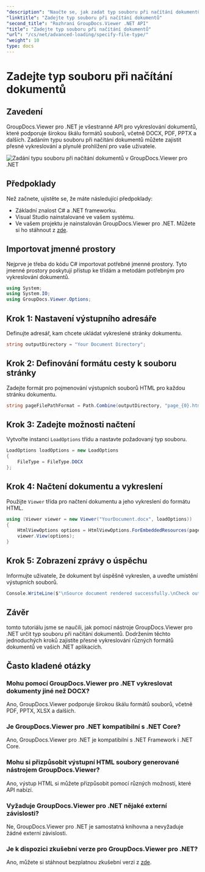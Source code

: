 ```yaml
---
"description": "Naučte se, jak zadat typ souboru při načítání dokumentů pomocí nástroje GroupDocs.Viewer pro .NET. Přesně vykreslujte různé formáty ve svých aplikacích .NET."
"linktitle": "Zadejte typ souboru při načítání dokumentů"
"second_title": "Rozhraní GroupDocs.Viewer .NET API"
"title": "Zadejte typ souboru při načítání dokumentů"
"url": "/cs/net/advanced-loading/specify-file-type/"
"weight": 10
type: docs
---
```

# Zadejte typ souboru při načítání dokumentů

## Zavedení
GroupDocs.Viewer pro .NET je všestranné API pro vykreslování dokumentů, které podporuje širokou škálu formátů souborů, včetně DOCX, PDF, PPTX a dalších. Zadáním typu souboru při načítání dokumentů můžete zajistit přesné vykreslování a plynulé prohlížení pro vaše uživatele.

![Zadání typu souboru při načítání dokumentů v GroupDocs.Viewer pro .NET](/viewer/advanced-loading/specify-file-type-when-loading-documents-img.png)

## Předpoklady
Než začnete, ujistěte se, že máte následující předpoklady:
- Základní znalost C# a .NET frameworku.
- Visual Studio nainstalované ve vašem systému.
- Ve vašem projektu je nainstalován GroupDocs.Viewer pro .NET. Můžete si ho stáhnout z [zde](https://releases.groupdocs.com/viewer/net/).
##
## Importovat jmenné prostory
Nejprve je třeba do kódu C# importovat potřebné jmenné prostory. Tyto jmenné prostory poskytují přístup ke třídám a metodám potřebným pro vykreslování dokumentů.
```csharp
using System;
using System.IO;
using GroupDocs.Viewer.Options;
```
## Krok 1: Nastavení výstupního adresáře
Definujte adresář, kam chcete ukládat vykreslené stránky dokumentu.
```csharp
string outputDirectory = "Your Document Directory";
```
## Krok 2: Definování formátu cesty k souboru stránky
Zadejte formát pro pojmenování výstupních souborů HTML pro každou stránku dokumentu.
```csharp
string pageFilePathFormat = Path.Combine(outputDirectory, "page_{0}.html");
```
## Krok 3: Zadejte možnosti načtení
Vytvořte instanci `LoadOptions` třídu a nastavte požadovaný typ souboru.
```csharp
LoadOptions loadOptions = new LoadOptions
{
    FileType = FileType.DOCX
};
```
## Krok 4: Načtení dokumentu a vykreslení
Použijte `Viewer` třída pro načtení dokumentu a jeho vykreslení do formátu HTML.
```csharp
using (Viewer viewer = new Viewer("YourDocument.docx", loadOptions))
{
    HtmlViewOptions options = HtmlViewOptions.ForEmbeddedResources(pageFilePathFormat);
    viewer.View(options);
}
```
## Krok 5: Zobrazení zprávy o úspěchu
Informujte uživatele, že dokument byl úspěšně vykreslen, a uveďte umístění výstupních souborů.
```csharp
Console.WriteLine($"\nSource document rendered successfully.\nCheck output in {outputDirectory}.");
```

## Závěr
tomto tutoriálu jsme se naučili, jak pomocí nástroje GroupDocs.Viewer pro .NET určit typ souboru při načítání dokumentů. Dodržením těchto jednoduchých kroků zajistíte přesné vykreslování různých formátů dokumentů ve vašich .NET aplikacích.
## Často kladené otázky
### Mohu pomocí GroupDocs.Viewer pro .NET vykreslovat dokumenty jiné než DOCX?
Ano, GroupDocs.Viewer podporuje širokou škálu formátů souborů, včetně PDF, PPTX, XLSX a dalších.
### Je GroupDocs.Viewer pro .NET kompatibilní s .NET Core?
Ano, GroupDocs.Viewer pro .NET je kompatibilní s .NET Framework i .NET Core.
### Mohu si přizpůsobit výstupní HTML soubory generované nástrojem GroupDocs.Viewer?
Ano, výstup HTML si můžete přizpůsobit pomocí různých možností, které API nabízí.
### Vyžaduje GroupDocs.Viewer pro .NET nějaké externí závislosti?
Ne, GroupDocs.Viewer pro .NET je samostatná knihovna a nevyžaduje žádné externí závislosti.
### Je k dispozici zkušební verze pro GroupDocs.Viewer pro .NET?
Ano, můžete si stáhnout bezplatnou zkušební verzi z [zde](https://releases.groupdocs.com/viewer/net/).